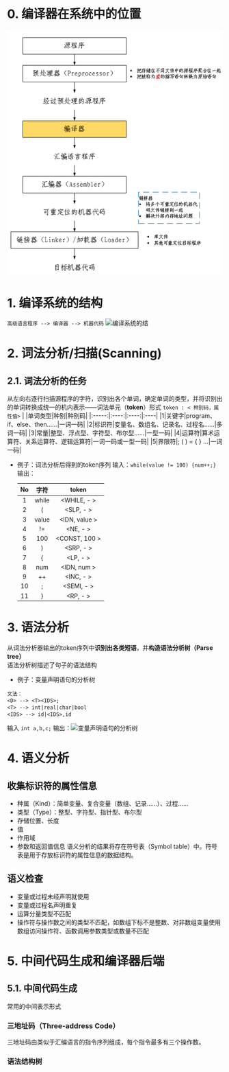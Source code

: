 # 0. 编译器在系统中的位置
![编译器在系统中的位置](./Picture/00.%E7%BC%96%E8%AF%91%E5%99%A8%E7%9A%84%E4%BD%8D%E7%BD%AE.png)
# 1. 编译系统的结构
```高级语言程序 --> 编译器 --> 机器代码```
![编译系统的结](./Picture/01.%E7%BC%96%E8%AF%91%E7%B3%BB%E7%BB%9F%E7%9A%84%E7%BB%93%E6%9E%84.png)
# 2. 词法分析/扫描(Scanning)
## 2.1. 词法分析的任务
从左向右逐行扫描源程序的字符，识别出各个单词，确定单词的类型，并将识别出的单词转换成统一的机内表示——词法单元（**token**）形式
``` token : < 种别码，属性值> ```
|  |单词类型|种别|种别码|
|:-----:|:----:|:----:|:----|
|1|关键字|program、if、else、then……|一词一码|
|2|标识符|变量名、数组名、记录名、过程名……|多词一码|
|3|常量|整型、浮点型、字符型、布尔型……|一型一码|
|4|运算符|算术运算符、关系运算符、逻辑运算符|一词一码或一型一码|
|5|界限符|; ( ) = { } ...|一词一码|
- 例子：词法分析后得到的token序列
输入：```while(value != 100) {num++;}```
输出：  

    |No|字符|token|
    |:--:|:--:|:--:|
    |1|while|<WHILE, - >|
    |2|(|<SLP, - >|
    |3|value|<IDN, value >|
    |4|!=|<NE, - >|
    |5|100|<CONST, 100 >|
    |6|)|<SRP, - >|
    |7|{|<LP, - >|
    |8|num|<IDN, num >|
    |9|++|<INC, - >|
    |10|;|<SEMI, - >|
    |11|}|<RP, - >|

# 3. 语法分析
从词法分析器输出的token序列中**识别出各类短语**，并**构造语法分析树（Parse tree）**  
语法分析树描述了句子的语法结构  
- 例子：变量声明语句的分析树
```
文法：
<D> --> <T><IDS>;             
<T> --> int|real|char|bool
<IDS> --> id|<IDS>,id
```
输入 ```int a,b,c;```
输出：![变量声明语句的分析树](./Picture/02.%E5%8F%98%E9%87%8F%E5%A3%B0%E6%98%8E%E7%9A%84%E8%AF%AD%E6%B3%95%E5%88%86%E6%9E%90%E6%A0%91.png)

# 4. 语义分析
## 收集标识符的属性信息
- 种属（Kind）：简单变量、复合变量（数组、记录……）、过程……
- 类型（Type）：整型、字符型、指针型、布尔型
- 存储位置、长度
- 值
- 作用域
- 参数和返回值信息
语义分析的结果将存在符号表（Symbol table）中。符号表是用于存放标识符的属性信息的数据结构。
## 语义检查
- 变量或过程未经声明就使用
- 变量或过程名声明重复
- 运算分量类型不匹配
- 操作符与操作数之间的类型不匹配，如数组下标不是整数、对非数组变量使用数组访问操作符、函数调用参数类型或数量不匹配
# 5. 中间代码生成和编译器后端
## 5.1. 中间代码生成
常用的中间表示形式
### 三地址码（Three-address Code）
三地址码由类似于汇编语言的指令序列组成，每个指令最多有三个操作数。
### 语法结构树
